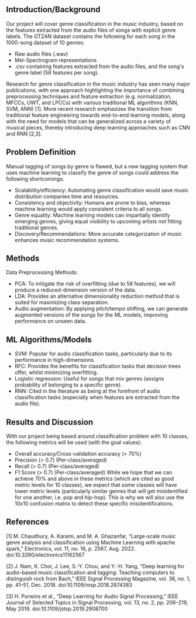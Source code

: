 ## Introduction/Background
Our project will cover genre classification in the music industry, based on the features extracted from the audio files of songs with explicit genre labels. The GTZAN dataset contains the following for each song in the 1000-song dataset of 10 genres:
- Raw audio files (.wav) 
- Mel-Spectrogram representations 
- .csv containing features extracted from the audio files, and the song's genre label (58 features per song).

Research for genre classification in the music industry has seen many major publications, with one approach highlighting the importance of combining preprocessing techniques and feature extraction (e.g. normalization, MFCCs, UWT, and LPCCs) with various traditional ML algorithms (KNN, SVM, ANN) [1]. More recent research emphasizes the transition from traditional feature engineering towards end-to-end learning models, along with the need for models that can be generalized across a variety of musical pieces, thereby introducing deep learning approaches such as CNN and RNN [2,3]. 

## Problem Definition
Manual tagging of songs by genre is flawed, but a new tagging system that uses machine learning to classify the genre of songs could address the following shortcomings: 
- Scalability/efficiency: Automating genre classification would save music distribution companies time and resources.
- Consistency and objectivity: Humans are prone to bias, whereas machine learning would apply consistent criteria to all songs. 
- Genre equality: Machine learning models can impartially identify emerging genres, giving equal visibility to upcoming artists not fitting traditional genres. 
- Discovery/Recommendations: More accurate categorization of music enhances music recommendation systems.

## Methods
Data Preprocessing Methods:
- PCA: To mitigate the risk of overfitting (due to 58 features), we will produce a reduced-dimension version of the data.
- LDA: Provides an alternative dimensionality reduction method that is suited for maximizing class separation.
- Audio augmentation: By applying pitch/tempo shifting, we can generate augmented versions of the songs for the ML models, improving performance on unseen data.



## ML Algorithms/Models
- SVM: Popular for audio classification tasks, particularly due to its performance in high-dimensions.
- RFC: Provides the benefits for classification tasks that decision trees offer, whilst minimizing overfitting.
- Logistic regression: Useful for songs that mix genres (assigns probability of belonging to a specific genre).
- RNN: Cited in the literature as being at the forefront of audio classification tasks (especially when features are extracted from the audio file).

## Results and Discussion
With our project being based around classification problem with 10 classes, the following metrics will be used (with the goal values):
- Overall accuracy/Cross-validation accuracy (> 70%)
- Precision (> 0.7) (Per-class/averaged)
- Recall (> 0.7)  (Per-class/averaged)
- F1 Score (> 0.7)  (Per-class/averaged)
While we hope that we can achieve 70% and above in these metrics (which are cited as good metric levels for 10 classes), we expect that some classes will have lower metric levels (particularly similar genres that will get misidentified for one another, i.e. pop and hip-hop). This is why we will also use the 10x10 confusion matrix to detect these specific misidentifications.

## References
[1] M. Chaudhury, A. Karami, and M. A. Ghazanfar, “Large-scale music genre analysis and classification using Machine Learning with apache spark,” Electronics, vol. 11, no. 16, p. 2567, Aug. 2022. doi:10.3390/electronics11162567 

[2] J. Nam, K. Choi, J. Lee, S.-Y. Chou, and Y.-H. Yang, “Deep learning for audio-based music classification and tagging: Teaching computers to distinguish rock from Bach,” IEEE Signal Processing Magazine, vol. 36, no. 1, pp. 41–51, Dec. 2018. doi:10.1109/msp.2018.2874383 

[3] H. Purwins et al., “Deep Learning for Audio Signal Processing,” IEEE Journal of Selected Topics in Signal Processing, vol. 13, no. 2, pp. 206–219, May 2019. doi:10.1109/jstsp.2019.2908700 




